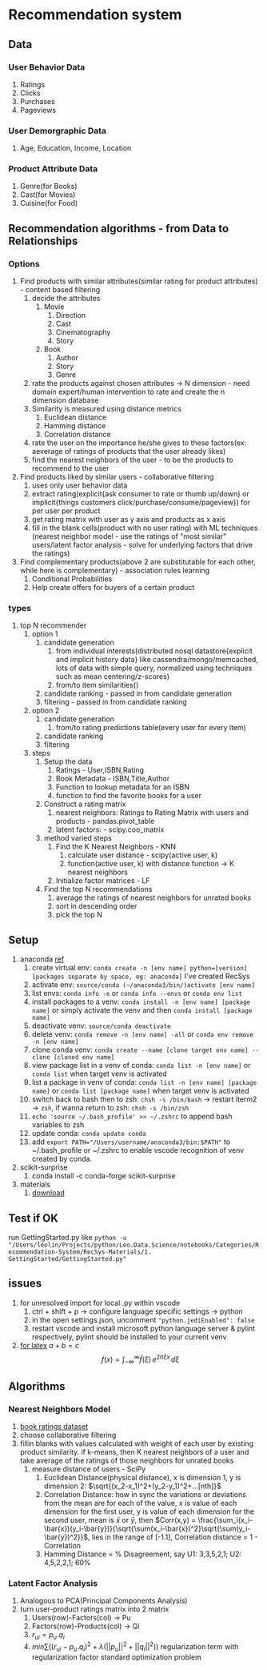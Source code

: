 # Recommendation system

## Data

### User Behavior Data

1. Ratings
2. Clicks
3. Purchases
4. Pageviews

### User Demorgraphic Data

1. Age, Education, Income, Location

### Product Attribute Data

1. Genre(for Books)
2. Cast(for Movies)
3. Cuisine(for Food)

## Recommendation algorithms - from Data to Relationships

### Options

1. Find products with similar attributes(similar rating for product attributes) - content based filtering
   1. decide the attributes
      1. Movie
         1. Direction
         2. Cast
         3. Cinematography
         4. Story
      2. Book
         1. Author
         2. Story
         3. Genre
   2. rate the products against chosen attributes -> N dimension - need domain expert/human intervention to rate and create the n dimension database
   3. Similarity is measured using distance metrics
      1. Euclidean distance
      2. Hamming distance
      3. Correlation distance
   4. rate the user on the importance he/she gives to these factors(ex: aeverage of ratings of products that the user already likes)
   5. find the nearest neighbors of the user - to be the products to recommend to the user
2. Find products liked by similar users - collaborative filtering
   1. uses only user behavior data
   2. extract rating(explicit{ask consumer to rate or thumb up/down} or implicit{things customers click/purchase/consume/pageview}) for per user per product
   3. get rating matrix with user as y axis and products as x axis
   4. fill in the blank cells(product with no user rating) with ML techniques (nearest neighbor model - use the ratings of "most similar" users/latent factor analysis - solve for underlying factors that drive the ratings)
3. Find complementary products(above 2 are substitutable for each other, while here is complementary) - association rules learning
   1. Conditional Probabilities
   2. Help create offers for buyers of a certain product

### types

1. top N recommender
   1. option 1
      1. candidate generation
         1. from individual interests(distributed nosql datastore{explicit and implicit history data} like cassendra/mongo/memcached, lots of data with simple query, normalized using techniques such as mean centering/z-scores)
         2. from/to item similarities()
      2. candidate ranking - passed in from candidate generation
      3. filtering - passed in from candidate ranking
   2. option 2
      1. candidate generation
         1. from/to rating predictions table(every user for every item)
      2. candidate ranking
      3. filtering
   3. steps
      1. Setup the data
         1. Ratings - User,ISBN,Rating
         2. Book Metadata - ISBN,Title,Author
         3. Function to lookup metadata for an ISBN
         4. function to find the favorite books for a user
      2. Construct a rating matrix
         1. nearest neighbors: Ratings to Rating Matrix with users and products - pandas.pivot_table
         2. latent factors:  - scipy.coo_matrix
      3. method varied steps
         1. Find the K Nearest Neighbors - KNN
            1. calculate user distance - scipy(active user, k)
            2. function(active user, k) with distance function -> K nearest neighbors
         2. Initialize factor matrices - LF
      4. Find the top N recommendations
         1. average the ratings of nearest neighbors for unrated books
         2. sort in descending order
         3. pick the top N

## Setup

1. anaconda [ref](http://deeplearning.lipingyang.org/2018/12/25/conda-commands-create-virtual-environments-for-python-with-conda/)
   1. create virtual env: `conda create -n [env name] python=[version] [packages separate by space, eg: anaconda]` I've created RecSys
   2. activate env: `source/conda (~/anaconda3/bin/)activate [env name]`
   3. list envs: `conda info -e` or `conda info --envs` or `conda env list`
   4. install packages to a venv: `conda install -n [env name] [package name]` or simply activate the venv and then `conda install [package name]`
   5. deactivate venv: `source/conda deactivate`
   6. delete venv: `conda remove -n [env name] -all` or `conda env remove -n [env name]`
   7. clone conda venv: `conda create --name [clone target env name] --clone [cloned env name]`
   8. view package list in a venv of conda: `conda list -n [env name]` or `conda list` when target venv is activated
   9. list a package in venv of conda: `conda list -n [env name] [package name]` or `conda list [package name]` when target venv is activated
   10. switch back to bash then to zsh: `chsh -s /bin/bash` -> restart iterm2 -> `zsh`, if wanna return to zsh: `chsh -s /bin/zsh`
   11. `echo 'source ~/.bash_profile' >> ~/.zshrc` to append bash variables to zsh
   12. update conda: `conda update conda`
   13. add `export PATH="/Users/username/anaconda3/bin:$PATH"` to ~/.bash_profile or ~/.zshrc to enable vscode recognition of venv created by conda.
2. scikit-surprise
   1. conda install -c conda-forge scikit-surprise
3. materials
   1. [download](https://sundog-education.com/RecSys/)

## Test if OK

run GettingStarted.py like `python -u "/Users/leolin/Projects/python/Leo.Data.Science/notebooks/Categories/Recommendation-System/RecSys-Materials/1. GettingStarted/GettingStarted.py"`

## issues

1. for unresolved import for local .py within vscode
   1. ctrl + shift + p -> configure language specific settings -> python
   2. in the open settings.json, uncomment `"python.jediEnabled": false`
   3. restart vscode and install microsoft python language server & pylint respectively, pylint should be installed to your current venv
2. [for latex](https://math.meta.stackexchange.com/questions/5020/mathjax-basic-tutorial-and-quick-reference)
$a+b=c$
$$
f(x) = \int_{-\infty}^\infty \hat f(\xi)\,e^{2 \pi \xi x} \,d\xi
$$

## Algorithms

### Nearest Neighbors Model

1. [book ratings dataset](http://www.bookcrossing.com)
2. choose collaborative filtering
3. fillin blanks with values calculated with weight of each user by existing product similarity. if k-means, then K nearest neighbors of a user and take average of the ratings of those neighbors for unrated books
   1. measure distance of users - SciPy
      1. Euclidean Distance(physical distance), x is dimension 1, y is dimension 2: $\sqrt{(x_2-x_1)^2+(y_2-y_1)^2+...[nth]}$
      2. Correlation Distance: how in sync the variations or deviations from the mean are for each of the value, x is value of each dimension for the first user, y is value of each dimension for the second user, mean is $\bar{x}$ or $\bar{y}$, then $Corr(x,y) = \frac{\sum_i(x_i-\bar{x})(y_i-\bar{y})}{\sqrt{\sum(x_i-\bar{x})^2}\sqrt{\sum(y_i-\bar{y})^2}}$, lies in the range of [-1.1], Correlation distance = 1 - Correlation
      3. Hamming Distance = % Disagreement, say U1: 3,3,5,2,1; U2: 4,5,2,2,1; 60%

### Latent Factor Analysis

1. Analogous to PCA(Principal Components Analysis)
2. turn user-product ratings matrix into 2 matrix
   1. Users(row)-Factors(col) -> Pu
   2. Factors(row)-Products(col) -> Qi
   3. $r_{ui} = p_u.q_i$
   4. $min \sum((r_{ui}-p_u.q_i)^2 + \lambda(||p_u||^2+||q_i||^2))$
   regularization term with regularization factor
   standard optimization problem